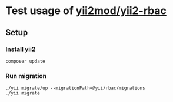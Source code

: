 # Test usage of [yii2mod/yii2-rbac](https://github.com/yii2mod/yii2-rbac)

## Setup

### Install yii2

```shell
composer update
```

### Run migration

```shell
./yii migrate/up --migrationPath=@yii/rbac/migrations
./yii migrate
```